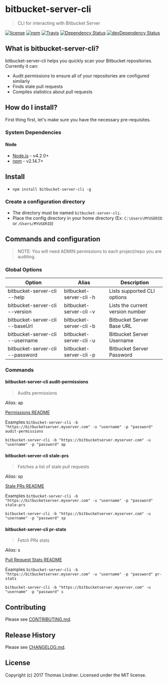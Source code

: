 # bitbucket-server-cli

> CLI for interacting with Bitbucket Server

[![license](https://img.shields.io/github/license/tclindner/bitbucket-server-cli.svg?maxAge=2592000&style=flat-square)](https://github.com/tclindner/bitbucket-server-cli/blob/master/LICENSE)
[![npm](https://img.shields.io/npm/v/bitbucket-server-cli.svg?maxAge=2592000?style=flat-square)](https://www.npmjs.com/package/bitbucket-server-cli)
[![Travis](https://img.shields.io/travis/tclindner/bitbucket-server-cli.svg?maxAge=2592000?style=flat-square)](https://travis-ci.org/tclindner/bitbucket-server-cli)
[![Dependency Status](https://david-dm.org/tclindner/bitbucket-server-cli.svg?style=flat-square)](https://david-dm.org/tclindner/bitbucket-server-cli)
[![devDependency Status](https://david-dm.org/tclindner/bitbucket-server-cli/dev-status.svg?style=flat-square)](https://david-dm.org/tclindner/bitbucket-server-cli#info=devDependencies)

## What is bitbucket-server-cli?

bitbucket-server-cli helps you quickly scan your Bitbucket repositories.
Currently it can:

* Audit permissions to ensure all of your repositories are configured similarly
* Finds stale pull requests
* Compiles statistics about pull requests

## How do I install?

First thing first, let's make sure you have the necessary pre-requisites.

### System Dependencies

#### Node

* [Node.js](https://nodejs.org/) - v4.2.0+
* [npm](http://npmjs.com) - v2.14.7+

## Install

* `npm install bitbucket-server-cli -g`

### Create a configuration directory

* The directory must be named `bitbucket-server-cli`.
* Place the config directory in your home directory (Ex: `C:\Users\MYUSERID` or `/Users/MYUSERID`)

## Commands and configuration

> NOTE: You will need ADMIN permissions to each project/repo you are auditing.

### Global Options

| Option | Alias | Description |
|---|---|---|
| bitbucket-server-cli --help | bitbucket-server-cli -h | Lists supported CLI options |
| bitbucket-server-cli --version | bitbucket-server-cli -v | Lists the current version number |
| bitbucket-server-cli --baseUrl | bitbucket-server-cli -b | Bitbucket Server Base URL |
| bitbucket-server-cli --username | bitbucket-server-cli -u | Bitbucket Server Username |
| bitbucket-server-cli --password | bitbucket-server-cli -p | Bitbucket Server Password |

### Commands

#### bitbucket-server-cli audit-permissions

> Audits permissions

*Alias:* ap

[Permissions README](src/plugins/permissions/README.md)

Examples
`bitbucket-server-cli -b "https://bitbucketserver.myserver.com" -u "username" -p "password" audit-permissions`

`bitbucket-server-cli -b "https://bitbucketserver.myserver.com" -u "username" -p "password" ap`

#### bitbucket-server-cli stale-prs

> Fetches a list of stale pull requests

*Alias:* sp

[Stale PRs README](src/plugins/stale-prs/README.md)

Examples
`bitbucket-server-cli -b "https://bitbucketserver.myserver.com" -u "username" -p "password" stale-prs`

`bitbucket-server-cli -b "https://bitbucketserver.myserver.com" -u "username" -p "password" sp`

#### bitbucket-server-cli pr-stats

> Fetch PRs stats

*Alias:* s

[Pull Request Stats README](src/plugins/stats/README.md)

Examples
`bitbucket-server-cli -b "https://bitbucketserver.myserver.com" -u "username" -p "password" pr-stats`

`bitbucket-server-cli -b "https://bitbucketserver.myserver.com" -u "username" -p "password" s`


## Contributing

Please see [CONTRIBUTING.md](CONTRIBUTING.md).

## Release History

Please see [CHANGELOG.md](CHANGELOG.md).

## License

Copyright (c) 2017 Thomas Lindner. Licensed under the MIT license.
